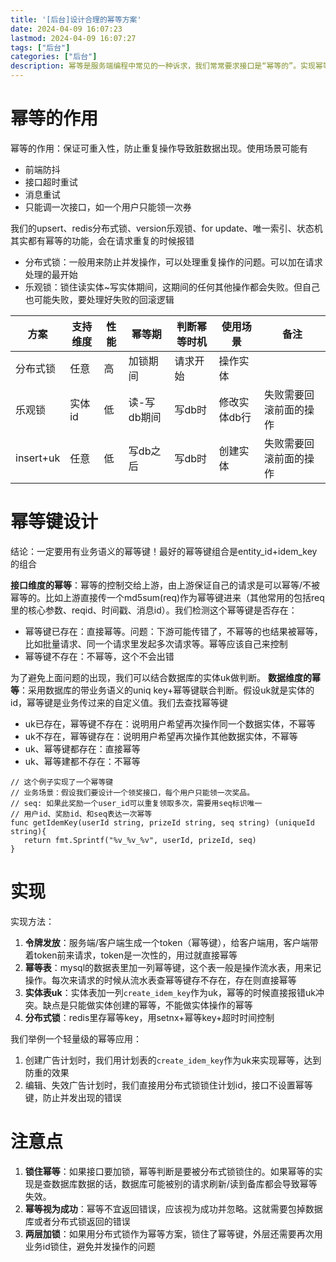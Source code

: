 ```yaml
---
title: '[后台]设计合理的幂等方案'
date: 2024-04-09 16:07:23
lastmod: 2024-04-09 16:07:27
tags: ["后台"]
categories: ["后台"]
description: 幂等是服务端编程中常见的一种诉求，我们常常要求接口是“幂等的”。实现幂等有多种方案，该如何选用？
---
```


# 幂等的作用

幂等的作用：保证可重入性，防止重复操作导致脏数据出现。使用场景可能有
* 前端防抖
* 接口超时重试
* 消息重试
* 只能调一次接口，如一个用户只能领一次券

我们的upsert、redis分布式锁、version乐观锁、for update、唯一索引、状态机其实都有幂等的功能，会在请求重复的时候报错
* 分布式锁：一般用来防止并发操作，可以处理重复操作的问题。可以加在请求处理的最开始
* 乐观锁：锁住读实体~写实体期间，这期间的任何其他操作都会失败。但自己也可能失败，要处理好失败的回滚逻辑

|方案|支持维度|性能|幂等期|判断幂等时机|使用场景|备注|
|---|---|---|---|---|---|---|
|分布式锁|任意|高|加锁期间|请求开始|操作实体||
|乐观锁|实体id|低|读-写db期间|写db时|修改实体db行|失败需要回滚前面的操作|
|insert+uk|任意|低|写db之后|写db时|创建实体|失败需要回滚前面的操作|



# 幂等键设计

结论：一定要用有业务语义的幂等键！最好的幂等键组合是entity_id+idem_key的组合

**接口维度的幂等**：幂等的控制交给上游，由上游保证自己的请求是可以幂等/不被幂等的。比如上游直接传一个md5sum(req)作为幂等键进来（其他常用的包括req里的核心参数、reqid、时间戳、消息id）。我们检测这个幂等键是否存在：
* 幂等键已存在：直接幂等。问题：下游可能传错了，不幂等的也结果被幂等，比如批量请求、同一个请求里发起多次请求等。幂等应该自己来控制
* 幂等键不存在：不幂等，这个不会出错

为了避免上面问题的出现，我们可以结合数据库的实体uk做判断。
**数据维度的幂等**：采用数据库的带业务语义的uniq key+幂等键联合判断。假设uk就是实体的id，幂等键是业务传过来的自定义值。我们去查找幂等键
* uk已存在，幂等键不存在：说明用户希望再次操作同一个数据实体，不幂等
* uk不存在，幂等键存在：说明用户希望再次操作其他数据实体，不幂等
* uk、幂等键都存在：直接幂等
* uk、幂等建都不存在：不幂等


```
// 这个例子实现了一个幂等键
// 业务场景：假设我们要设计一个领奖接口，每个用户只能领一次奖品。
// seq: 如果此奖励一个user_id可以重复领取多次，需要用seq标识唯一
// 用户id、奖励id、和seq表达一次幂等
func getIdemKey(userId string, prizeId string, seq string) (uniqueId string){
   return fmt.Sprintf("%v_%v_%v", userId, prizeId, seq)
}

```


# 实现
实现方法：
1. **令牌发放**：服务端/客户端生成一个token（幂等键），给客户端用，客户端带着token前来请求，token是一次性的，用过就直接幂等
2. **幂等表**：mysql的数据表里加一列幂等键，这个表一般是操作流水表，用来记操作。每次来请求的时候从流水表查幂等键存不存在，存在则直接幂等
3.  **实体表uk**：实体表加一列`create_idem_key`作为uk，幂等的时候直接报错uk冲突。缺点是只能做实体创建的幂等，不能做实体操作的幂等
4. **分布式锁**：redis里存幂等key，用setnx+幂等key+超时时间控制

我们举例一个轻量级的幂等应用：
1. 创建广告计划时，我们用计划表的`create_idem_key`作为uk来实现幂等，达到防重的效果
2. 编辑、失效广告计划时，我们直接用分布式锁锁住计划id，接口不设置幂等键，防止并发出现的错误

# 注意点
1. **锁住幂等**：如果接口要加锁，幂等判断是要被分布式锁锁住的。如果幂等的实现是查数据库数据的话，数据库可能被别的请求刷新/读到备库都会导致幂等失效。
2. **幂等视为成功**：幂等不宜返回错误，应该视为成功并忽略。这就需要包掉数据库或者分布式锁返回的错误
3. **两层加锁**：如果用分布式锁作为幂等方案，锁住了幂等键，外层还需要再次用业务id锁住，避免并发操作的问题